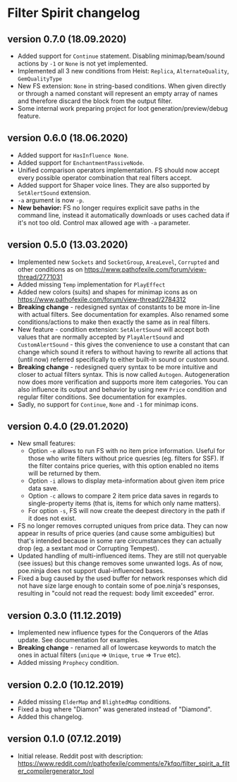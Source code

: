 # Filter Spirit changelog

## version 0.7.0 (18.09.2020)

- Added support for `Continue` statement. Disabling minimap/beam/sound actions by `-1` or `None` is not yet implemented.
- Implemented all 3 new conditions from Heist: `Replica`, `AlternateQuality`, `GemQualityType`
- New FS extension: `None` in string-based conditions. When given directly or through a named constant will represent an empty array of names and therefore discard the block from the output filter.
- Some internal work preparing project for loot generation/preview/debug feature.

## version 0.6.0 (18.06.2020)

- Added support for `HasInfluence None`.
- Added support for `EnchantmentPassiveNode`.
- Unified comparison operators implementation. FS should now accept every possible operator combination that real filters accept.
- Added support for Shaper voice lines. They are also supported by `SetAlertSound` extension.
- `-a` argument is now `-p`.
- **New behavior:** FS no longer requires explicit save paths in the command line, instead it automatically downloads or uses cached data if it's not too old. Control max allowed age with `-a` parameter.

## version 0.5.0 (13.03.2020)

- Implemented new `Sockets` and `SocketGroup`, `AreaLevel`, `Corrupted` and other conditions as on https://www.pathofexile.com/forum/view-thread/2771031
- Added missing `Temp` implementation for `PlayEffect`
- Added new colors (suits) and shapes for minimap icons as on https://www.pathofexile.com/forum/view-thread/2784312
- **Breaking change** - redesigned syntax of constants to be more in-line with actual filters. See documentation for examples. Also renamed some conditions/actions to make then exactly the same as in real filters.
- New feature - condition extension: `SetAlertSound` will accept both values that are normally accepted by `PlayAlertSound` and `CustomAlertSound` - this gives the convenience to use a constant that can change which sound it refers to without having to rewrite all actions that (until now) referred specifically to either built-in sound or custom sound.
- **Breaking change** - redesigned query syntax to be more intuitive and closer to actual filters syntax. This is now called `Autogen`. Autogeneration now does more verification and supports more item categories. You can also influence its output and behavior by using new `Price` condition and regular filter conditions. See documentation for examples.
- Sadly, no support for `Continue`, `None` and `-1` for minimap icons.

## version 0.4.0 (29.01.2020)

- New small features:
  - Option `-e` allows to run FS with no item price information. Useful for those who write filters without price quesries (eg. filters for SSF). If the filter contains price queries, with this option enabled no items will be returned by them.
  - Option `-i` allows to display meta-information about given item price data save.
  - Option `-c` allows to compare 2 item price data saves in regards to single-property items (that is, items for which only name matters).
  - For option `-s`, FS will now create the deepest directory in the path if it does not exist.
- FS no longer removes corrupted uniques from price data. They can now appear in results of price queries (and cause some ambiguities) but that's intended because in some rare circumstances they can actually drop (eg. a sextant mod or Corrupting Tempest).
- Updated handling of multi-influenced items. They are still not queryable (see issues) but this change removes some unwanted logs. As of now, poe.ninja does not support dual-influenced bases.
- Fixed a bug caused by the used buffer for network responses which did not have size large enough to contain some of poe.ninja's responses, resulting in "could not read the request: body limit exceeded" error.

## version 0.3.0 (11.12.2019)

- Implemented new influence types for the Conquerors of the Atlas update. See documentation for examples.
- **Breaking change** - renamed all of lowercase keywords to match the ones in actual filters (`unique` => `Unique`, `true` => `True` etc).
- Added missing `Prophecy` condition.

## version 0.2.0 (10.12.2019)

- Added missing `ElderMap` and `BlightedMap` conditions.
- Fixed a bug where "Diamon" was generated instead of "Diamond".
- Added this changelog.

## version 0.1.0 (07.12.2019)

- Initial release. Reddit post with description: https://www.reddit.com/r/pathofexile/comments/e7kfqo/filter_spirit_a_filter_compilergenerator_tool
